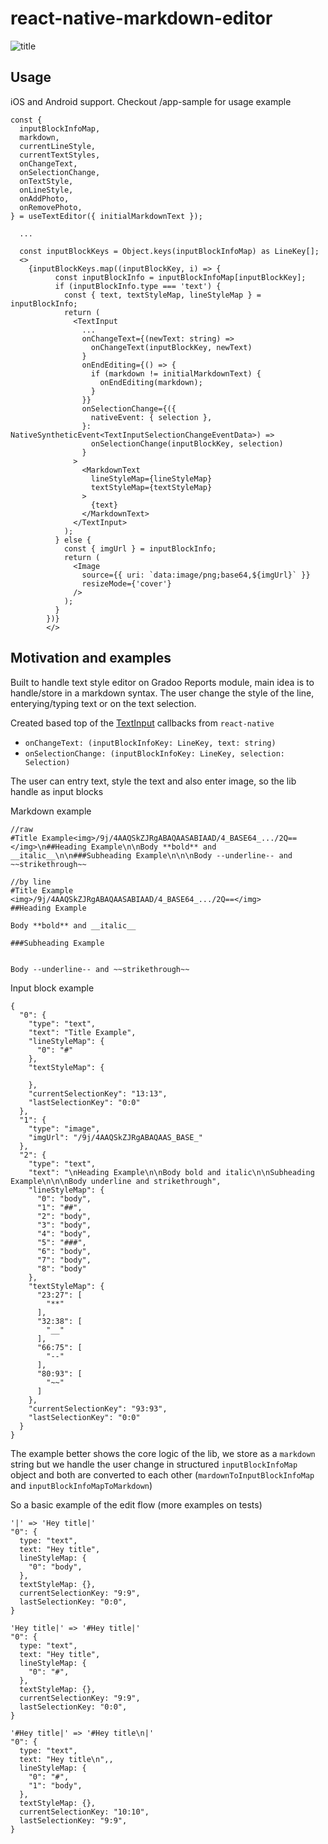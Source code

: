 # react-native-markdown-editor

![title](demo.gif)

## Usage

iOS and Android support. Checkout /app-sample for usage example

```
const {
  inputBlockInfoMap,
  markdown,
  currentLineStyle,
  currentTextStyles,
  onChangeText,
  onSelectionChange,
  onTextStyle,
  onLineStyle,
  onAddPhoto,
  onRemovePhoto,
} = useTextEditor({ initialMarkdownText });

  ...

  const inputBlockKeys = Object.keys(inputBlockInfoMap) as LineKey[];
  <>
    {inputBlockKeys.map((inputBlockKey, i) => {
          const inputBlockInfo = inputBlockInfoMap[inputBlockKey];
          if (inputBlockInfo.type === 'text') {
            const { text, textStyleMap, lineStyleMap } = inputBlockInfo;
            return (
              <TextInput
                ...
                onChangeText={(newText: string) =>
                  onChangeText(inputBlockKey, newText)
                }
                onEndEditing={() => {
                  if (markdown != initialMarkdownText) {
                    onEndEditing(markdown);
                  }
                }}
                onSelectionChange={({
                  nativeEvent: { selection },
                }: NativeSyntheticEvent<TextInputSelectionChangeEventData>) =>
                  onSelectionChange(inputBlockKey, selection)
                }
              >
                <MarkdownText
                  lineStyleMap={lineStyleMap}
                  textStyleMap={textStyleMap}
                >
                  {text}
                </MarkdownText>
              </TextInput>
            );
          } else {
            const { imgUrl } = inputBlockInfo;
            return (
              <Image
                source={{ uri: `data:image/png;base64,${imgUrl}` }}
                resizeMode={'cover'}
              />
            );
          }
        })}
        </>

```

## Motivation and examples

Built to handle text style editor on Gradoo Reports module, main idea is to handle/store in a markdown syntax. The user change the style of the line, enterying/typing text or on the text selection.

Created based top of the [TextInput](https://reactnative.dev/docs/textinput) callbacks from `react-native`

- `onChangeText: (inputBlockInfoKey: LineKey, text: string)`
- `onSelectionChange: (inputBlockInfoKey: LineKey, selection: Selection)`

The user can entry text, style the text and also enter image, so the lib handle as input blocks

Markdown example

```
//raw
#Title Example<img>/9j/4AAQSkZJRgABAQAASABIAAD/4_BASE64_.../2Q==</img>\n##Heading Example\n\nBody **bold** and __italic__\n\n###Subheading Example\n\n\nBody --underline-- and ~~strikethrough~~

//by line
#Title Example
<img>/9j/4AAQSkZJRgABAQAASABIAAD/4_BASE64_.../2Q==</img>
##Heading Example

Body **bold** and __italic__

###Subheading Example


Body --underline-- and ~~strikethrough~~
```

Input block example

```
{
  "0": {
    "type": "text",
    "text": "Title Example",
    "lineStyleMap": {
      "0": "#"
    },
    "textStyleMap": {

    },
    "currentSelectionKey": "13:13",
    "lastSelectionKey": "0:0"
  },
  "1": {
    "type": "image",
    "imgUrl": "/9j/4AAQSkZJRgABAQAAS_BASE_"
  },
  "2": {
    "type": "text",
    "text": "\nHeading Example\n\nBody bold and italic\n\nSubheading Example\n\n\nBody underline and strikethrough",
    "lineStyleMap": {
      "0": "body",
      "1": "##",
      "2": "body",
      "3": "body",
      "4": "body",
      "5": "###",
      "6": "body",
      "7": "body",
      "8": "body"
    },
    "textStyleMap": {
      "23:27": [
        "**"
      ],
      "32:38": [
        "__"
      ],
      "66:75": [
        "--"
      ],
      "80:93": [
        "~~"
      ]
    },
    "currentSelectionKey": "93:93",
    "lastSelectionKey": "0:0"
  }
}
```

The example better shows the core logic of the lib, we store as a `markdown` string but we handle the user change in structured `inputBlockInfoMap` object and both are converted to each other (`mardownToInputBlockInfoMap` and `inputBlockInfoMapToMarkdown`)

So a basic example of the edit flow (more examples on tests)

```
'|' => 'Hey title|'
"0": {
  type: "text",
  text: "Hey title",
  lineStyleMap: {
    "0": "body",
  },
  textStyleMap: {},
  currentSelectionKey: "9:9",
  lastSelectionKey: "0:0",
}

'Hey title|' => '#Hey title|'
"0": {
  type: "text",
  text: "Hey title",
  lineStyleMap: {
    "0": "#",
  },
  textStyleMap: {},
  currentSelectionKey: "9:9",
  lastSelectionKey: "0:0",
}

'#Hey title|' => '#Hey title\n|'
"0": {
  type: "text",
  text: "Hey title\n",,
  lineStyleMap: {
    "0": "#",
    "1": "body",
  },
  textStyleMap: {},
  currentSelectionKey: "10:10",
  lastSelectionKey: "9:9",
}

```

